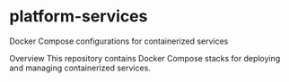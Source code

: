 # platform-services
Docker Compose configurations for containerized services

Overview
This repository contains Docker Compose stacks for deploying and managing containerized services.
